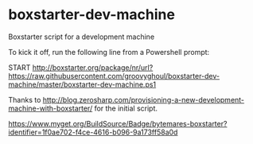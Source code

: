 # boxstarter-dev-machine
Boxstarter script for a development machine

To kick it off, run the following line from a Powershell prompt:

START http://boxstarter.org/package/nr/url?https://raw.githubusercontent.com/groovyghoul/boxstarter-dev-machine/master/boxstarter-dev-machine.ps1

Thanks to http://blog.zerosharp.com/provisioning-a-new-development-machine-with-boxstarter/ for the initial script.

https://www.myget.org/BuildSource/Badge/bytemares-boxstarter?identifier=1f0ae702-f4ce-4616-b096-9a173ff58a0d
